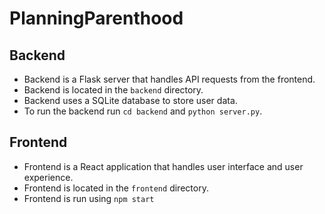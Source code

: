 # PlanningParenthood

## Backend

- Backend is a Flask server that handles API requests from the frontend.
- Backend is located in the `backend` directory.
- Backend uses a SQLite database to store user data.
- To run the backend run `cd backend` and `python server.py`.


## Frontend

- Frontend is a React application that handles user interface and user experience.
- Frontend is located in the `frontend` directory.
- Frontend is run using `npm start`
